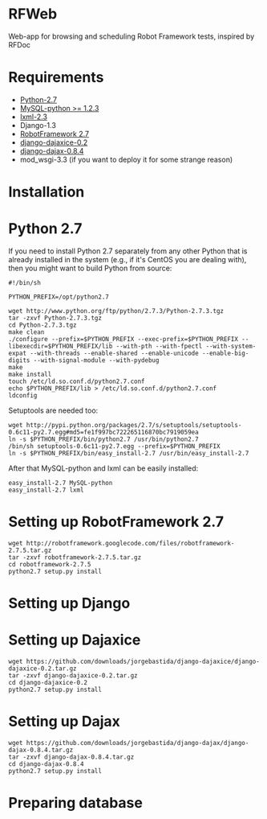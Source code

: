 RFWeb
=====

Web-app for browsing and scheduling Robot Framework tests, inspired by RFDoc

Requirements
=====

 * [Python-2.7](http://www.python.org/getit/releases/2.7.3/)
 * [MySQL-python >= 1.2.3](http://sourceforge.net/projects/mysql-python/)
 * [lxml-2.3](http://lxml.de/installation.html)
 * Django-1.3
 * [RobotFramework 2.7](http://code.google.com/p/robotframework/downloads/list)
 * [django-dajaxice-0.2](https://github.com/jorgebastida/django-dajaxice/)
 * [django-dajax-0.8.4](https://github.com/jorgebastida/django-dajax)
 * mod_wsgi-3.3 (if you want to deploy it for some strange reason)

Installation
=====

Python 2.7
==

If you need to install Python 2.7 separately from any other Python that is already installed in the system (e.g., if it's CentOS you are dealing with), then you might want to build Python from source:

    #!/bin/sh

    PYTHON_PREFIX=/opt/python2.7

    wget http://www.python.org/ftp/python/2.7.3/Python-2.7.3.tgz
    tar -zxvf Python-2.7.3.tgz
    cd Python-2.7.3.tgz
    make clean
    ./configure --prefix=$PYTHON_PREFIX --exec-prefix=$PYTHON_PREFIX --libexecdir=$PYTHON_PREFIX/lib --with-pth --with-fpectl --with-system-expat --with-threads --enable-shared --enable-unicode --enable-big-digits --with-signal-module --with-pydebug
    make
    make install
    touch /etc/ld.so.conf.d/python2.7.conf
    echo $PYTHON_PREFIX/lib > /etc/ld.so.conf.d/python2.7.conf
    ldconfig 

Setuptools are needed too:

    wget http://pypi.python.org/packages/2.7/s/setuptools/setuptools-0.6c11-py2.7.egg#md5=fe1f997bc722265116870bc7919059ea
    ln -s $PYTHON_PREFIX/bin/python2.7 /usr/bin/python2.7
    /bin/sh setuptools-0.6c11-py2.7.egg --prefix=$PYTHON_PREFIX
    ln -s $PYTHON_PREFIX/bin/easy_install-2.7 /usr/bin/easy_install-2.7


After that MySQL-python and lxml can be easily installed:

    easy_install-2.7 MySQL-python
    easy_install-2.7 lxml


Setting up RobotFramework 2.7
==

    wget http://robotframework.googlecode.com/files/robotframework-2.7.5.tar.gz
    tar -zxvf robotframework-2.7.5.tar.gz
    cd robotframework-2.7.5
    python2.7 setup.py install


Setting up Django
==

Setting up Dajaxice
==

    wget https://github.com/downloads/jorgebastida/django-dajaxice/django-dajaxice-0.2.tar.gz
    tar -zxvf django-dajaxice-0.2.tar.gz
    cd django-dajaxice-0.2
    python2.7 setup.py install


Setting up Dajax
==

    wget https://github.com/downloads/jorgebastida/django-dajax/django-dajax-0.8.4.tar.gz
    tar -zxvf django-dajax-0.8.4.tar.gz
    cd django-dajax-0.8.4
    python2.7 setup.py install


Preparing database
==
